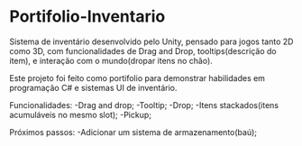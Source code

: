 # Portifolio-Inventario
Sistema de inventário desenvolvido pelo Unity, pensado para jogos tanto 2D como 3D, com funcionalidades de Drag and Drop, tooltips(descrição do item), e interação com o mundo(dropar itens no chão).

Este projeto foi feito como portifolio para demonstrar habilidades em programação C# e sistemas UI de inventário.

Funcionalidades:
-Drag and drop;
-Tooltip;
-Drop;
-Itens stackados(itens acumuláveis no mesmo slot);
-Pickup;

Próximos passos:
-Adicionar um sistema de armazenamento(baú);
